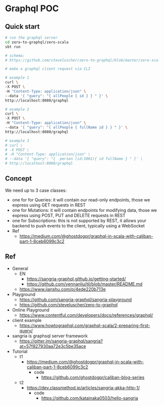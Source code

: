 # Graphql POC

## Quick start
```bash
# run the graphql server
cd zero-to-graphql/zero-scala
sbt run

# schema:
# https://github.com/steveluscher/zero-to-graphql/blob/master/zero-scala/src/main/scala/Repository.scala#L62

# make a graphql client request via CLI

# example 1
curl \
-X POST \
-H "Content-Type: application/json" \
--data '{ "query": "{ allPeople { id } } " }' \
http://localhost:8080/graphql

# example 2
curl \
-X POST \
-H "Content-Type: application/json" \
--data '{ "query": "{ allPeople { fullName id } } " }' \
http://localhost:8080/graphql

# example 3
# curl \
# -X POST \
# -H "Content-Type: application/json" \
# --data '{ "query": "{  person (id:1001){ id fullName } " }' \
# http://localhost:8080/graphql
```

## Concept
We need up to 3 case classes:
- one for for Queries: it will contain our read-only endpoints, those we express using GET requests in REST
- one for Mutations: it will contain endpoints for modifying data, those we express using POST, PUT and DELETE requests in REST
- one for Subscriptions: this is not supported by REST, it allows your backend to push events to the client, typically using a WebSocket
- Ref
	- https://medium.com/@ghostdogpr/graphql-in-scala-with-caliban-part-1-8ceb6099c3c2

## Ref
- General
	- EN
		- https://sangria-graphql.github.io/getting-started/
		- https://github.com/yennanliu/til/blob/master/README.md
	- https://www.jianshu.com/p/4ede220b713e
- Playground
	- https://github.com/sangria-graphql/sangria-playground
	- https://github.com/steveluscher/zero-to-graphql
- Online Playground
	- https://www.contentful.com/developers/docs/references/graphql/
- client example
	- https://www.howtographql.com/graphql-scala/2-preparing-first-query/
- sangria is graphsql server framework
	- https://gitter.im/sangria-graphql/sangria?at=57f827930aa72e3c5be35ace
- Tutorial
	- t1
		- https://medium.com/@ghostdogpr/graphql-in-scala-with-caliban-part-1-8ceb6099c3c2
			- code
				- https://github.com/ghostdogpr/caliban-blog-series
	- t2
		- https://dev.classmethod.jp/articles/sangria-akka-http-1/
			- code
				- https://github.com/katainaka0503/hello-sangria